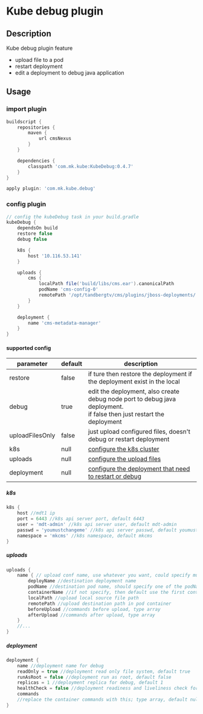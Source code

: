 # Kube debug plugin

## Description

Kube debug plugin feature

* upload file to a pod
* restart deployment
* edit a deployment to debug java application

## Usage

### import plugin

```groovy
buildscript {
    repositories {
        maven {
            url cmsNexus
        }
    }

    dependencies {
        classpath 'com.mk.kube:KubeDebug:0.4.7'
    }
}

apply plugin: 'com.mk.kube.debug'
```

### config plugin

```groovy
// config the kubeDebug task in your build.gradle
kubeDebug {
    dependsOn build
    restore false
    debug false

    k8s {
        host '10.116.53.141'
    }

    uploads {
        cms {
            localPath file('build/libs/cms.ear').canonicalPath
            podName 'cms-config-0'
            remotePath '/opt/tandbergtv/cms/plugins/jboss-deployments/'
        }
    }

    deployment {
        name 'cms-metadata-manager'
    }
}
```

#### supported config

| parameter       | default | description                                                                                                               |
| ----------------- | --------- | --------------------------------------------------------------------------------------------------------------------------- |
| restore         | false   | if ture then restore the deployment if the deployment exist in the local                                                  |
| debug           | true    | edit the deployment, also create debug node port to debug java deployment.<br />if false then just restart the deployment |
| uploadFilesOnly | false   | just upload configured files, doesn't debug or restart deployment                                                         |
| k8s             | null    | [configure the k8s cluster](#k8s)                                                                                         |
| uploads         | null    | [configure the upload files](#uploads)                                                                                                |
| deployment      | null    | [configure the deployment that need to restart or debug](#deployment)                                                                    |

##### <a name="k8s">k8s</a>

```groovy
k8s {
    host //mdt1 ip
    port = 6443 //k8s api server port, default 6443
    user = 'mdt-admin' //k8s api server user, default mdt-admin
    passwd = 'youmustchangeme' //k8s api server passwd, default youmustchangeme
    namespace = 'mkcms' //k8s namespace, default mkcms
}
```

##### <a name="uploads">uploads</a>

```groovy
uploads {
    name { // upload conf name, use whatever you want, could specify multiple times
        deployName //destination deployment name
        podName //destination pod name, should specify one of the podName and deployName
        containerName //if not specify, then default use the first container of pod
        localPath //upload local source file path
        remotePath //upload destination path in pod container
        beforeUpload //commands before upload, type array
        afterUpload //commands after upload, type array
    }
    //...
}
```

##### <a name="deployment">deployment</a>

```groovy
deployment {
    name //deployment name for debug
    readOnly = true //deployment read only file system, default true
    runAsRoot = false //deployment run as root, default false
    replicas = 1 //deployment replica for debug, default 1
    healthCheck = false //deployment readiness and liveliness check for debug, default false
    commands
    //replace the container commands with this; type array, default null, means don't change the container's command
}
```